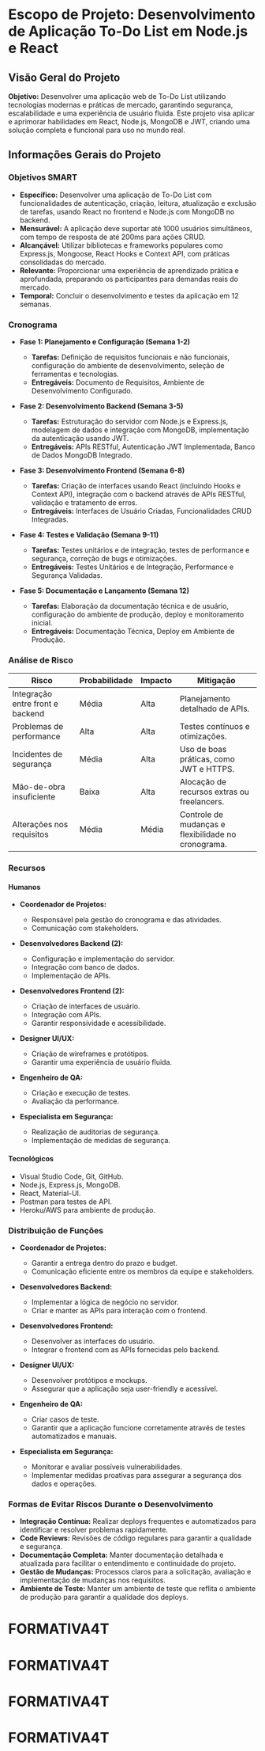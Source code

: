 # Escopo de Projeto: Desenvolvimento de Aplicação To-Do List em Node.js e React

## Visão Geral do Projeto
**Objetivo:**
Desenvolver uma aplicação web de To-Do List utilizando tecnologias modernas e práticas de mercado, garantindo segurança, escalabilidade e uma experiência de usuário fluida. Este projeto visa aplicar e aprimorar habilidades em React, Node.js, MongoDB e JWT, criando uma solução completa e funcional para uso no mundo real.

## Informações Gerais do Projeto

### Objetivos SMART

- **Específico:** Desenvolver uma aplicação de To-Do List com funcionalidades de autenticação, criação, leitura, atualização e exclusão de tarefas, usando React no frontend e Node.js com MongoDB no backend.
- **Mensurável:** A aplicação deve suportar até 1000 usuários simultâneos, com tempo de resposta de até 200ms para ações CRUD.
- **Alcançável:** Utilizar bibliotecas e frameworks populares como Express.js, Mongoose, React Hooks e Context API, com práticas consolidadas do mercado.
- **Relevante:** Proporcionar uma experiência de aprendizado prática e aprofundada, preparando os participantes para demandas reais do mercado.
- **Temporal:** Concluir o desenvolvimento e testes da aplicação em 12 semanas.

### Cronograma

- **Fase 1: Planejamento e Configuração (Semana 1-2)**
  - **Tarefas:** Definição de requisitos funcionais e não funcionais, configuração do ambiente de desenvolvimento, seleção de ferramentas e tecnologias.
  - **Entregáveis:** Documento de Requisitos, Ambiente de Desenvolvimento Configurado.

- **Fase 2: Desenvolvimento Backend (Semana 3-5)**
  - **Tarefas:** Estruturação do servidor com Node.js e Express.js, modelagem de dados e integração com MongoDB, implementação da autenticação usando JWT.
  - **Entregáveis:** APIs RESTful, Autenticação JWT Implementada, Banco de Dados MongoDB Integrado.

- **Fase 3: Desenvolvimento Frontend (Semana 6-8)**
  - **Tarefas:** Criação de interfaces usando React (incluindo Hooks e Context API), integração com o backend através de APIs RESTful, validação e tratamento de erros.
  - **Entregáveis:** Interfaces de Usuário Criadas, Funcionalidades CRUD Integradas.

- **Fase 4: Testes e Validação (Semana 9-11)**
  - **Tarefas:** Testes unitários e de integração, testes de performance e segurança, correção de bugs e otimizações.
  - **Entregáveis:** Testes Unitários e de Integração, Performance e Segurança Validadas.

- **Fase 5: Documentação e Lançamento (Semana 12)**
  - **Tarefas:** Elaboração da documentação técnica e de usuário, configuração do ambiente de produção, deploy e monitoramento inicial.
  - **Entregáveis:** Documentação Técnica, Deploy em Ambiente de Produção.

### Análise de Risco

| **Risco**                          | **Probabilidade** | **Impacto** | **Mitigação**                                      |
|------------------------------------|-------------------|-------------|----------------------------------------------------|
| Integração entre front e backend    | Média             | Alta        | Planejamento detalhado de APIs.                    |
| Problemas de performance           | Alta              | Alta        | Testes contínuos e otimizações.                    |
| Incidentes de segurança            | Média             | Alta        | Uso de boas práticas, como JWT e HTTPS.            |
| Mão-de-obra insuficiente           | Baixa             | Alta        | Alocação de recursos extras ou freelancers.        |
| Alterações nos requisitos          | Média             | Média       | Controle de mudanças e flexibilidade no cronograma.|

### Recursos

#### Humanos
- **Coordenador de Projetos:**
  - Responsável pela gestão do cronograma e das atividades.
  - Comunicação com stakeholders.

- **Desenvolvedores Backend (2):**
  - Configuração e implementação do servidor.
  - Integração com banco de dados.
  - Implementação de APIs.

- **Desenvolvedores Frontend (2):**
  - Criação de interfaces de usuário.
  - Integração com APIs.
  - Garantir responsividade e acessibilidade.

- **Designer UI/UX:**
  - Criação de wireframes e protótipos.
  - Garantir uma experiência de usuário fluida.

- **Engenheiro de QA:**
  - Criação e execução de testes.
  - Avaliação da performance.

- **Especialista em Segurança:**
  - Realização de auditorias de segurança.
  - Implementação de medidas de segurança.

#### Tecnológicos
- Visual Studio Code, Git, GitHub.
- Node.js, Express.js, MongoDB.
- React, Material-UI.
- Postman para testes de API.
- Heroku/AWS para ambiente de produção.

### Distribuição de Funções

- **Coordenador de Projetos:**
  - Garantir a entrega dentro do prazo e budget.
  - Comunicação eficiente entre os membros da equipe e stakeholders.

- **Desenvolvedores Backend:**
  - Implementar a lógica de negócio no servidor.
  - Criar e manter as APIs para interação com o frontend.

- **Desenvolvedores Frontend:**
  - Desenvolver as interfaces do usuário.
  - Integrar o frontend com as APIs fornecidas pelo backend.

- **Designer UI/UX:**
  - Desenvolver protótipos e mockups.
  - Assegurar que a aplicação seja user-friendly e acessível.

- **Engenheiro de QA:**
  - Criar casos de teste.
  - Garantir que a aplicação funcione corretamente através de testes automatizados e manuais.

- **Especialista em Segurança:**
  - Monitorar e avaliar possíveis vulnerabilidades.
  - Implementar medidas proativas para assegurar a segurança dos dados e operações.

### Formas de Evitar Riscos Durante o Desenvolvimento

- **Integração Contínua:** Realizar deploys frequentes e automatizados para identificar e resolver problemas rapidamente.
- **Code Reviews:** Revisões de código regulares para garantir a qualidade e segurança.
- **Documentação Completa:** Manter documentação detalhada e atualizada para facilitar o entendimento e continuidade do projeto.
- **Gestão de Mudanças:** Processos claros para a solicitação, avaliação e implementação de mudanças nos requisitos.
- **Ambiente de Teste:** Manter um ambiente de teste que reflita o ambiente de produção para garantir a qualidade dos deploys.

# FORMATIVA4T
# FORMATIVA4T
# FORMATIVA4T
# FORMATIVA4T
